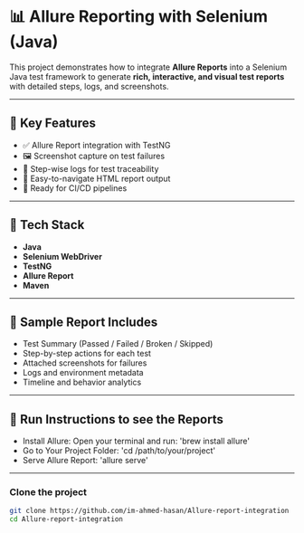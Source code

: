 # 📊 Allure Reporting with Selenium (Java)

This project demonstrates how to integrate **Allure Reports** into a Selenium Java test framework to generate **rich, interactive, and visual test reports** with detailed steps, logs, and screenshots.

---

## 📌 Key Features

- ✅ Allure Report integration with TestNG
- 🖼️ Screenshot capture on test failures
- 🧾 Step-wise logs for test traceability
- 📂 Easy-to-navigate HTML report output
- 🚀 Ready for CI/CD pipelines

---

## 🧰 Tech Stack

- **Java**
- **Selenium WebDriver**
- **TestNG**
- **Allure Report**
- **Maven**

---

## 🧪 Sample Report Includes

- Test Summary (Passed / Failed / Broken / Skipped)
- Step-by-step actions for each test
- Attached screenshots for failures
- Logs and environment metadata
- Timeline and behavior analytics

---

## 🚀 Run Instructions to see the Reports

- Install Allure: Open your terminal and run: 'brew install allure'
- Go to Your Project Folder: 'cd /path/to/your/project'
- Serve Allure Report: 'allure serve'
  
---

### Clone the project

```bash
git clone https://github.com/im-ahmed-hasan/Allure-report-integration
cd Allure-report-integration

